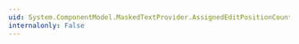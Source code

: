 ```yaml
---
uid: System.ComponentModel.MaskedTextProvider.AssignedEditPositionCount
internalonly: False
---
```

